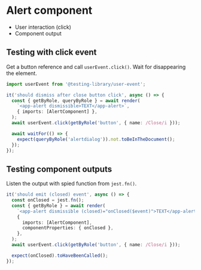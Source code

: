 # Alert component

- User interaction (click)
- Component output

## Testing with click event

Get a button reference and call `userEvent.click()`.
Wait for disappearing the element.

```ts
import userEvent from '@testing-library/user-event';

it('should dismiss after close button click', async () => {
  const { getByRole, queryByRole } = await render(
    `<app-alert dismissible>TEXT</app-alert>`,
    { imports: [AlertComponent] },
  );
  await userEvent.click(getByRole('button', { name: /Close/i }));

  await waitFor(() => {
    expect(queryByRole('alertdialog')).not.toBeInTheDocument();
  });
});
```

## Testing component outputs

Listen the output with spied function from `jest.fn()`.

```ts
it('should emit (closed) event', async () => {
  const onClosed = jest.fn();
  const { getByRole } = await render(
    `<app-alert dismissible (closed)="onClosed($event)">TEXT</app-alert>`,
    {
      imports: [AlertComponent],
      componentProperties: { onClosed },
    },
  );
  await userEvent.click(getByRole('button', { name: /Close/i }));

  expect(onClosed).toHaveBeenCalled();
});
```
